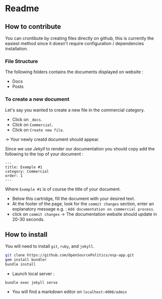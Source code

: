 # Readme

## How to contribute
You can crontibute by creating files directly on github, this is currently the easiest method since it doesn't require configuration / dependencies installation.

### File Structure
The following folders contains the documents displayed on website :
* Docs
* Posts

### To create a new document
Let's say you wanted to create a new file in the commercial category.

* Click on `_docs`.
* Click on `Commercial`.
* Click on `Create new file`.

-> Your newly creatd document should appear.

Since we use *Jekyll* to render our documentation you should copy add the following to the top of your document : 

```
---
title: Exemple #1
category: Commercial
order: 1
---

```
Where `Exemple #1` is of course the title of your document.

* Below this cartridge, fill the document with your desired text.
* At the footer of the page, look for the `commit changes` section, enter an explanatory message e.g. : `Add documentation on commercial process`.
* click on `commit changes`
-> The documentation website should update in 20-30 seconds.

## How to install
You will need to install `git`, `ruby`, and `jekyll`.

```bash
git clone https://github.com/OpenSourcePolitics/osp-app.git
gem install bundler
bundle install
```

* Launch local server :
```
bundle exec jekyll serve
```

* You will find a markdown editor on `localhost:4000/admin`
